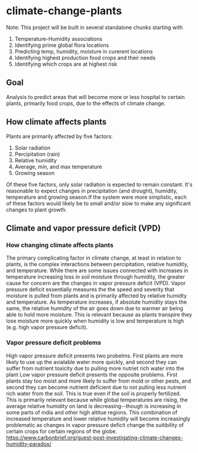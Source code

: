 # climate-change-plants
Note: This project will be built in several standalone chunks starting with
1. Temperature-Humidity associations
2. Identifying prime global flora locations
3. Predicting temp, humidity, moisture in curerent locations
4. Identifying highest production food crops and their needs
5. Identifying which crops are at highest risk
## Goal

Analysis to predict areas that will become more or less hospital to certain plants, primarily food crops, due to the effects of climate change.

## How climate affects plants

Plants are primarily affected by five factors:
1. Solar radiation
2. Percipitation (rain)
3. Relative humidity
4. Average, min, and max temperature
5. Growing season

Of these five factors, only solar radiation is expected to remain constant. It's reasonable to expect changes in precipitation (and drought), humidity, temperature and growing season.If the system were more simplistic, each of these factors would likely be to small and/or slow to make any significant changes to plant growth. 

## Climate and vapor pressure deficit (VPD)
### How changing climate affects plants

The primary complicating factor in climate change, at least in relation to plants, is the complex interactions between percipitation, relative humidity, and temperature. While there are some issues connected with increases in temperature increasing loss in soil moisture through humidity, the greater cause for concern are the changes in vapor pressure deficit (VPD).
Vapor pressure deficit essentially measures the the speed and severity that moisture is pulled from plants and is primarily affected by relative humidty and temperature. As temperature increases, if absolute humidity stays the same, the relative humidity of the air goes down due to warmer air being able to hold more moisture. This is
relevant because as plants transpire they lose moisture more quickly when humidity is low and temperature is high (e.g. high vapor pressure deficit). 

### Vapor pressure deficit problems

High vapor pressure deficit presents two probelms. First plants are more likely to use up the avialable water more quickly, and second they can suffer from nutrient toxicity due to pulling more nutriet rich water into the plant
Low vapor pressure deficit presents the opposite problems. First plants stay too moist and more likely to suffer from mold or other pests, and second they can become nutrient deficient due to not pulling less nutreint rich water from the soil. This is true even if the soil is properly fertilized.
This is primarily relevant because while global temperatures are rising, the average relative humidity on land is decreasing--though is increasing in some parts of india and other high altitue regions. This combination of increased temperature and lower relative humidity will become increasingly problematic as changes in vapor pressure deficit change the suitibility of certain crops for certain regions of the globe.
https://www.carbonbrief.org/guest-post-investigating-climate-changes-humidity-paradox/
